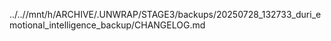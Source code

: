 ../..//mnt/h/ARCHIVE/.UNWRAP/STAGE3/backups/20250728_132733_duri_emotional_intelligence_backup/CHANGELOG.md